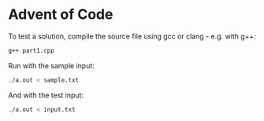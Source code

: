 # Advent of Code

To test a solution, compile the source file using gcc or clang - e.g. with g++:
```bash
g++ part1.cpp
```
Run with the sample input:
```bash
./a.out < sample.txt
```
And with the test input:
```bash
./a.out < input.txt
```
